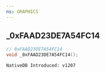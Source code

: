 ```yaml
---
ns: GRAPHICS
---
```

## _0xFAAD23DE7A54FC14

```c
// 0xFAAD23DE7A54FC14
void _0xFAAD23DE7A54FC14();
```

```
NativeDB Introduced: v1207
```

